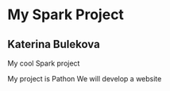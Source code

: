 # My Spark Project
## Katerina Bulekova
My cool Spark project


My project is Pathon
We will develop a website
